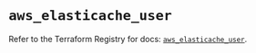 # `aws_elasticache_user`

Refer to the Terraform Registry for docs: [`aws_elasticache_user`](https://registry.terraform.io/providers/hashicorp/aws/6.11.0/docs/resources/elasticache_user).
